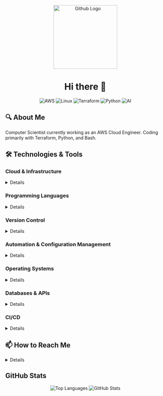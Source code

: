 <p align="center">
  <img src="https://avatars.githubusercontent.com/u/47489600?v=4" alt="Github Logo" width="200"/>
</p>

<h1 align="center">Hi there 👋</h1>

<p align="center">
  <img src="https://img.shields.io/badge/AWS-232F3E?logo=amazon-aws&logoColor=white&style=for-the-badge" alt="AWS"/>
  <img src="https://img.shields.io/badge/Linux-FCC624?logo=linux&logoColor=black&style=for-the-badge" alt="Linux"/>
  <img src="https://img.shields.io/badge/Terraform-623CE4?logo=terraform&logoColor=white&style=for-the-badge" alt="Terraform"/>
  <img src="https://img.shields.io/badge/Python-3776AB?logo=python&logoColor=white&style=for-the-badge" alt="Python"/>
  <img src="https://img.shields.io/badge/AI-OpenAI-412991?logo=openai&logoColor=white&style=for-the-badge" alt="AI"/>
</p>

## 🔍 About Me
Computer Scientist currently working as an AWS Cloud Engineer.
Coding primarily with Terraform, Python, and Bash.

## 🛠️ Technologies & Tools

### Cloud & Infrastructure
<details>

- ![AWS](https://img.icons8.com/color/48/000000/amazon-web-services.png) **AWS**  
- ![Vultr]() **Vultr**  
- ![Namecheap](https://img.icons8.com/color/48/000000/domain.png) **Namecheap**  
- ![Cloudflare](https://img.icons8.com/color/48/000000/cloudflare.png) **Cloudflare**

</details>

### Programming Languages
<details>

- ![Python](https://img.icons8.com/color/48/000000/python.png) **Python**

- ![Bash](https://img.icons8.com/color/48/000000/console.png) **Bash**

</details>



### Version Control
<details>

- ![Git](https://img.icons8.com/color/48/000000/git.png) **Git**
</details>

### Automation & Configuration Management
<details>

- ![Terraform](https://img.icons8.com/color/48/000000/terraform.png) **Terraform**
- ![Ansible](https://img.icons8.com/color/48/000000/ansible.png) **Ansible**
</details>

### Operating Systems
<details>

- ![Ubuntu](https://img.icons8.com/color/48/000000/ubuntu.png) **Ubuntu**
- ![Linux Mint](https://img.icons8.com/color/48/000000/linux-mint.png) **Linux Mint**
- ![Raspbian](https://img.icons8.com/color/48/000000/raspberry-pi.png) **Raspbian**
- ![Amazon Linux](https://img.icons8.com/color/48/000000/amazon.png) **Amazon Linux**
</details>

### Databases & APIs
<details>

- ![SQLite](https://img.icons8.com/color/48/000000/sql.png) **SQLite**
- ![Discord API](https://img.icons8.com/color/48/000000/discord-logo.png) **Discord API**
- ![Slack API](https://img.icons8.com/color/48/000000/slack-new.png) **Slack API**
</details>

### CI/CD
<details>

- ![GitHub Actions](https://img.icons8.com/color/48/000000/github.png) **GitHub Actions**  
- ![AWS CodeCommit](https://img.icons8.com/color/48/000000/amazon-web-services.png) **AWS CodeCommit**  
</details>

## 📫 How to Reach Me
<details>

- [GitHub Profile](https://github.com/p3tr1nn1)
- [Nostr](https://primal.net/p/npub1095r7wwn34nvvsj0tm5qa7p495l787qn24ppl2jskgdfdlraqktsd60ujj)
</details>

## GitHub Stats
<p align="center">
  <img src="https://github-readme-stats.vercel.app/api/top-langs/?username=p3tr1nn1&layout=compact&theme=dark" alt="Top Languages"/>
  <img src="https://github-readme-stats.vercel.app/api?username=p3tr1nn1&show_icons=true&theme=dark" alt="GitHub Stats"/>
</p>

